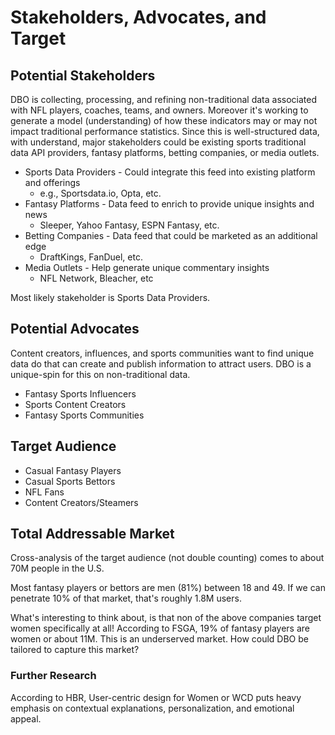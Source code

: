 # Stakeholders, Advocates, and Target

## Potential Stakeholders

DBO is collecting, processing, and refining non-traditional data associated with NFL players, coaches, teams, and owners. Moreover it's working to generate a model (understanding) of how these indicators may or may not impact traditional performance statistics. Since this is well-structured data, with understand, major stakeholders could be existing sports traditional data API providers, fantasy platforms, betting companies, or media outlets.

- Sports Data Providers - Could integrate this feed into existing platform and offerings
	- e.g., Sportsdata.io, Opta, etc.
- Fantasy Platforms - Data feed to enrich to provide unique insights and news
	- Sleeper, Yahoo Fantasy, ESPN Fantasy, etc.
- Betting Companies - Data feed that could be marketed as an additional edge
	- DraftKings, FanDuel, etc.
- Media Outlets - Help generate unique commentary insights
	- NFL Network, Bleacher, etc

Most likely stakeholder is Sports Data Providers.

## Potential Advocates

Content creators, influences, and sports communities want to find unique data do that can create and publish information to attract users. DBO is a unique-spin for this on non-traditional data.

- Fantasy Sports Influencers
- Sports Content Creators
- Fantasy Sports Communities

## Target Audience

- Casual Fantasy Players
- Casual Sports Bettors
- NFL Fans
- Content Creators/Steamers

## Total Addressable Market

Cross-analysis of the target audience (not double counting) comes to about 70M people in the U.S. 

Most fantasy players or bettors are men (81%) between 18 and 49.  If we can penetrate 10% of that market, that's roughly 1.8M users.

What's interesting to think about, is that non of the above companies target women specifically at all! According to FSGA, 19% of fantasy players are women or about 11M.  This is an underserved market. How could DBO be tailored to capture this market?

### Further Research

According to HBR, User-centric design for Women or WCD puts heavy emphasis on contextual explanations, personalization, and emotional appeal. 